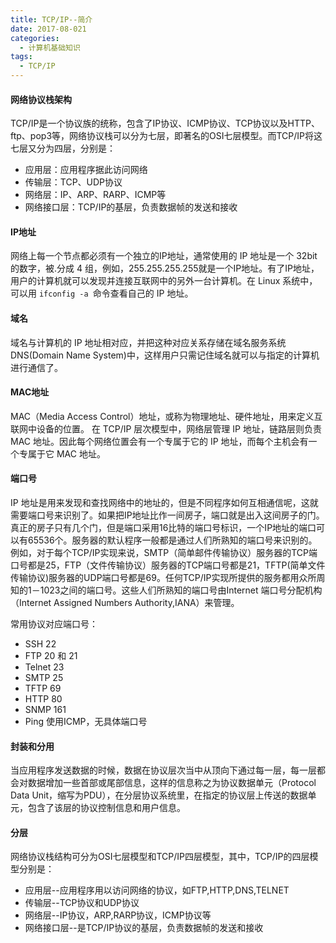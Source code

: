 ```yaml
---
title: TCP/IP--简介
date: 2017-08-021
categories:
  - 计算机基础知识
tags:
  - TCP/IP
---
```


#### 网络协议栈架构
TCP/IP是一个协议族的统称，包含了IP协议、ICMP协议、TCP协议以及HTTP、ftp、pop3等，网络协议栈可以分为七层，即著名的OSI七层模型。而TCP/IP将这七层又分为四层，分别是：
* 应用层：应用程序据此访问网络
* 传输层：TCP、UDP协议
* 网络层：IP、ARP、RARP、ICMP等
* 网络接口层：TCP/IP的基层，负责数据帧的发送和接收
<!-- more -->
#### IP地址
网络上每一个节点都必须有一个独立的IP地址，通常使用的 IP 地址是一个 32bit的数字，被.分成 4 组，例如，255.255.255.255就是一个IP地址。有了IP地址，用户的计算机就可以发现并连接互联网中的另外一台计算机。在 Linux 系统中，可以用 `ifconfig -a `命令查看自己的 IP 地址。
#### 域名
域名与计算机的 IP 地址相对应，并把这种对应关系存储在域名服务系统 DNS(Domain Name System)中，这样用户只需记住域名就可以与指定的计算机进行通信了。
#### MAC地址
MAC（Media Access Control）地址，或称为物理地址、硬件地址，用来定义互联网中设备的位置。
在 TCP/IP 层次模型中，网络层管理 IP 地址，链路层则负责 MAC 地址。因此每个网络位置会有一个专属于它的 IP 地址，而每个主机会有一个专属于它 MAC 地址。
#### 端口号
IP 地址是用来发现和查找网络中的地址的，但是不同程序如何互相通信呢，这就需要端口号来识别了。如果把IP地址比作一间房子，端口就是出入这间房子的门。真正的房子只有几个门，但是端口采用16比特的端口号标识，一个IP地址的端口可以有65536个。服务器的默认程序一般都是通过人们所熟知的端口号来识别的。例如，对于每个TCP/IP实现来说，SMTP（简单邮件传输协议）服务器的TCP端口号都是25，FTP（文件传输协议）服务器的TCP端口号都是21，TFTP(简单文件传输协议)服务器的UDP端口号都是69。任何TCP/IP实现所提供的服务都用众所周知的1－1023之间的端口号。这些人们所熟知的端口号由Internet 端口号分配机构（Internet Assigned Numbers Authority,IANA）来管理。

常用协议对应端口号：
* SSH 22
* FTP 20 和 21
* Telnet 23
* SMTP 25
* TFTP 69
* HTTP 80
* SNMP 161
* Ping 使用ICMP，无具体端口号

#### 封装和分用
当应用程序发送数据的时候，数据在协议层次当中从顶向下通过每一层，每一层都会对数据增加一些首部或尾部信息，这样的信息称之为协议数据单元（Protocol Data Unit，缩写为PDU），在分层协议系统里，在指定的协议层上传送的数据单元，包含了该层的协议控制信息和用户信息。

#### 分层

网络协议栈结构可分为OSI七层模型和TCP/IP四层模型，其中，TCP/IP的四层模型分别是：

* 应用层--应用程序用以访问网络的协议，如FTP,HTTP,DNS,TELNET
* 传输层--TCP协议和UDP协议
* 网络层--IP协议，ARP,RARP协议，ICMP协议等
* 网络接口层--是TCP/IP协议的基层，负责数据帧的发送和接收